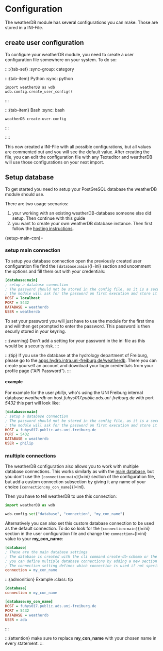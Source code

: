 # Configuration

The weatherDB module has several configurations you can make. Those are stored in a INI-File.

## create user configuration

To configure your weatherDB module, you need to create a user configuration file somewhere on your system. To do so:

::::{tab-set}
:sync-group: category

:::{tab-item} Python
:sync: python

```{code-block} python
import weatherDB as wdb
wdb.config.create_user_config()
```
:::

:::{tab-item} Bash
:sync: bash

```{code-block} bash
weatherDB create-user-config
```
:::

::::

This now created a INI-File with all possible configurations, but all values are commented out and you will see the default value.
After creating the file, you can edit the configuration file with any Texteditor and weatherDB will use those configurations on your next import.

## Setup database

To get started you need to setup your PostGreSQL database the weatherDB module should use.

There are two usage scenarios:
1. your working with an existing weatherDB-database someone else did setup.
   Then continue with this guide
2. you want to create your own weatherDB database instance.
   Then first follow the [hosting instructions](<Hosting.md>).

(setup-main-con)=
### setup main connection

To setup you database connection open the previously created user configuration file find the `[database:main]`{l=ini} section and uncomment the options and fill them out with your credentials:

```ini
[database:main]
; setup a database connection
; The password should not be stored in the config file, as it is a security risk.
; the module will ask for the password on first execution and store it in the keyring.
HOST = localhost
PORT = 5432
DATABASE = weatherdb
USER = weatherdb
```

To set your password you will just have to use the module for the first time and will then get prompted to enter the password. This password is then securly stored in your keyring.

:::{warning}
Don't add a setting for your password in the ini file as this would be a security risk.
:::

:::{tip}
If you use the database at the hydrology department of Freiburg, please go to the [apps.hydro.intra.uni-freiburg.de/weatherdb](https://apps.hydro.intra.uni-freiburg.de/weatherdb). There you can create yourself an account and download your login credentials from your profile page ("API Password").
:::

#### example

For example for the user *philip*, who's using the UNI Freiburg internal database *weatherdb* on host *fuhys017.public.ads.uni-freiburg.de* with port *5432* this part will look like:

```ini
[database:main]
; setup a database connection
; The password should not be stored in the config file, as it is a security risk.
; the module will ask for the password on first execution and store it in the keyring.
HOST = fuhys017.public.ads.uni-freiburg.de
PORT = 5432
DATABASE = weatherdb
USER = philip
```

### multiple connections

The weatherDB configuration also allows you to work with multiple database connections. This works similarly as with the [main database](#setup-main-connection), but you don't use the `[connection:main]`{l=ini} section of the configuration file, but add a custom connection subsection by giving it any name of your choice `[connection:my_con_name]`{l=ini}.

Then you have to tell weatherDB to use this connection:

```python
import weatherDB as wdb

wdb.config.set("database", "connection", "my_con_name")
```

Alternatively you can also set this custom database connection to be used as the default connection. To do so look for the `[connection:main]`{l=ini} section in the user configuration file and change the `connection=`{l=ini} value to your **my_con_name**:


```ini
[database]
; These are the main database settings
; The database is created with the cli command create-db-schema or the weatherDB.Broker().create_db_schema() method
; you can define multiple database connections by adding a new section like [database.connection_name], where you can define your connection name
; The connection setting defines which connection is used if not specified
connection = my_con_name
```

:::{admonition} Example
:class: tip

```ini
[database]
connection = my_con_name

[database:my_con_name]
HOST = fuhys017.public.ads.uni-freiburg.de
PORT = 5432
DATABASE = weatherdb
USER = ada
```
:::


:::{attention}
 make sure to replace **my_con_name** with your chosen name in every statement.
:::
